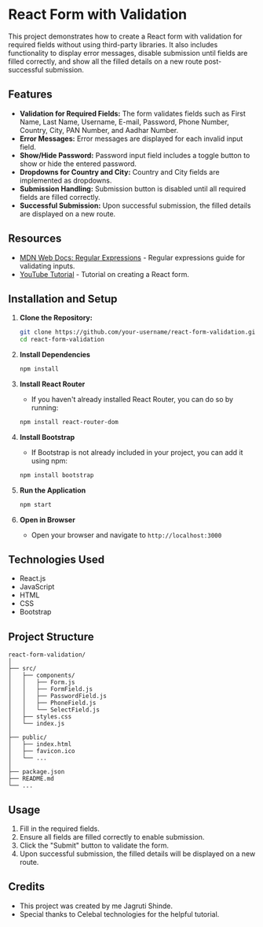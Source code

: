 # React Form with Validation

This project demonstrates how to create a React form with validation for required fields without using third-party libraries. It also includes functionality to display error messages, disable submission until fields are filled correctly, and show all the filled details on a new route post-successful submission.

## Features

- **Validation for Required Fields:** The form validates fields such as First Name, Last Name, Username, E-mail, Password, Phone Number, Country, City, PAN Number, and Aadhar Number.
- **Error Messages:** Error messages are displayed for each invalid input field.
- **Show/Hide Password:** Password input field includes a toggle button to show or hide the entered password.
- **Dropdowns for Country and City:** Country and City fields are implemented as dropdowns.
- **Submission Handling:** Submission button is disabled until all required fields are filled correctly.
- **Successful Submission:** Upon successful submission, the filled details are displayed on a new route.

## Resources

- [MDN Web Docs: Regular Expressions](https://developer.mozilla.org/en-US/docs/Web/JavaScript/Guide/Regular_expressions) - Regular expressions guide for validating inputs.
- [YouTube Tutorial](https://youtu.be/EWfHJI3M0Fs?si=DHrfYCiryE5wQswA) - Tutorial on creating a React form.

## Installation and Setup

1. **Clone the Repository:**
   ```bash
   git clone https://github.com/your-username/react-form-validation.git
   cd react-form-validation
    ```

2. **Install Dependencies**
   ```bash
   npm install
   ```
   
3. **Install React Router**
   - If you haven't already installed React Router, you can do so by running:
   ```bash
   npm install react-router-dom
   ```
   
4. **Install Bootstrap**
   - If Bootstrap is not already included in your project, you can add it using npm:   
   ```bash
   npm install bootstrap
   ```

5. **Run the Application**
   ```bash
   npm start
   ```

6. **Open in Browser**
   - Open your browser and navigate to `http://localhost:3000`

## Technologies Used

- React.js
- JavaScript
- HTML
- CSS
- Bootstrap

## Project Structure

```
react-form-validation/
│
├── src/
│   ├── components/
│   │   ├── Form.js
│   │   ├── FormField.js
│   │   ├── PasswordField.js
│   │   ├── PhoneField.js
│   │   └── SelectField.js
│   ├── styles.css
│   └── index.js
│
├── public/
│   ├── index.html
│   ├── favicon.ico
│   └── ...
│
├── package.json
├── README.md
└── ...
```

## Usage

1. Fill in the required fields.
2. Ensure all fields are filled correctly to enable submission.
3. Click the "Submit" button to validate the form.
4. Upon successful submission, the filled details will be displayed on a new route.

## Credits

- This project was created by me Jagruti Shinde.
- Special thanks to Celebal technologies for the helpful tutorial.
